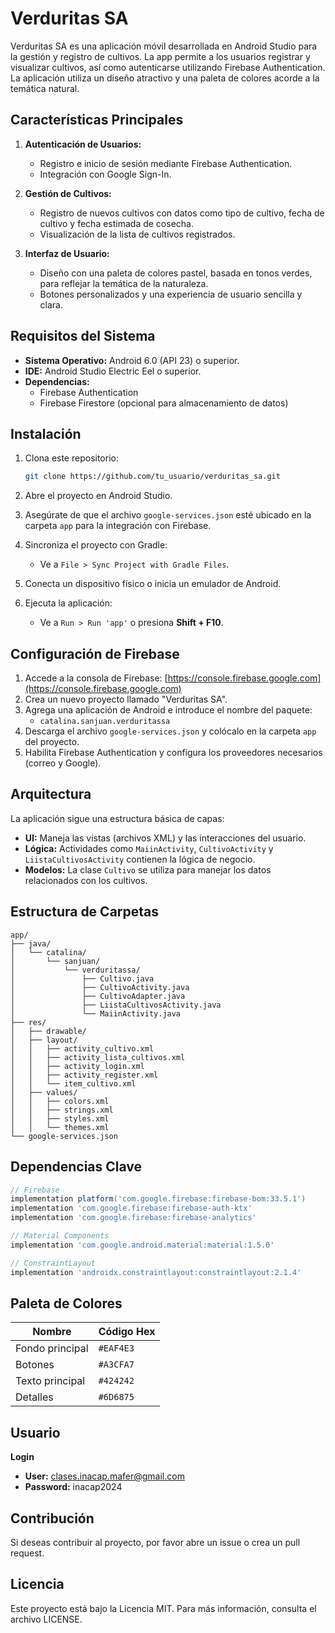 # Verduritas SA

Verduritas SA es una aplicación móvil desarrollada en Android Studio para la gestión y registro de cultivos. La app permite a los usuarios registrar y visualizar cultivos, así como autenticarse utilizando Firebase Authentication. La aplicación utiliza un diseño atractivo y una paleta de colores acorde a la temática natural.

## Características Principales

1. **Autenticación de Usuarios:**
    - Registro e inicio de sesión mediante Firebase Authentication.
    - Integración con Google Sign-In.

2. **Gestión de Cultivos:**
    - Registro de nuevos cultivos con datos como tipo de cultivo, fecha de cultivo y fecha estimada de cosecha.
    - Visualización de la lista de cultivos registrados.

3. **Interfaz de Usuario:**
    - Diseño con una paleta de colores pastel, basada en tonos verdes, para reflejar la temática de la naturaleza.
    - Botones personalizados y una experiencia de usuario sencilla y clara.

## Requisitos del Sistema

- **Sistema Operativo:** Android 6.0 (API 23) o superior.
- **IDE:** Android Studio Electric Eel o superior.
- **Dependencias:**
    - Firebase Authentication
    - Firebase Firestore (opcional para almacenamiento de datos)

## Instalación

1. Clona este repositorio:

   ```bash
   git clone https://github.com/tu_usuario/verduritas_sa.git
   ```

2. Abre el proyecto en Android Studio.

3. Asegúrate de que el archivo `google-services.json` esté ubicado en la carpeta `app` para la integración con Firebase.

4. Sincroniza el proyecto con Gradle:
    - Ve a `File > Sync Project with Gradle Files`.

5. Conecta un dispositivo físico o inicia un emulador de Android.

6. Ejecuta la aplicación:
    - Ve a `Run > Run 'app'` o presiona **Shift + F10**.

## Configuración de Firebase

1. Accede a la consola de Firebase: [https://console.firebase.google.com](https://console.firebase.google.com)
2. Crea un nuevo proyecto llamado "Verduritas SA".
3. Agrega una aplicación de Android e introduce el nombre del paquete:
    - `catalina.sanjuan.verduritassa`
4. Descarga el archivo `google-services.json` y colócalo en la carpeta `app` del proyecto.
5. Habilita Firebase Authentication y configura los proveedores necesarios (correo y Google).

## Arquitectura

La aplicación sigue una estructura básica de capas:

- **UI:** Maneja las vistas (archivos XML) y las interacciones del usuario.
- **Lógica:** Actividades como `MaiinActivity`, `CultivoActivity` y `LiistaCultivosActivity` contienen la lógica de negocio.
- **Modelos:** La clase `Cultivo` se utiliza para manejar los datos relacionados con los cultivos.

## Estructura de Carpetas

```
app/
├── java/
│   └── catalina/
│       └── sanjuan/
│           └── verduritassa/
│               ├── Cultivo.java
│               ├── CultivoActivity.java
│               ├── CultivoAdapter.java
│               ├── LiistaCultivosActivity.java
│               └── MaiinActivity.java
├── res/
│   ├── drawable/
│   ├── layout/
│   │   ├── activity_cultivo.xml
│   │   ├── activity_lista_cultivos.xml
│   │   ├── activity_login.xml
│   │   ├── activity_register.xml
│   │   └── item_cultivo.xml
│   ├── values/
│   │   ├── colors.xml
│   │   ├── strings.xml
│   │   ├── styles.xml
│   │   └── themes.xml
└── google-services.json
```

## Dependencias Clave

```gradle
// Firebase
implementation platform('com.google.firebase:firebase-bom:33.5.1')
implementation 'com.google.firebase:firebase-auth-ktx'
implementation 'com.google.firebase:firebase-analytics'

// Material Components
implementation 'com.google.android.material:material:1.5.0'

// ConstraintLayout
implementation 'androidx.constraintlayout:constraintlayout:2.1.4'
```

## Paleta de Colores

| Nombre          | Código Hex |
|-----------------|------------|
| Fondo principal | `#EAF4E3`  |
| Botones         | `#A3CFA7`  |
| Texto principal | `#424242`  |
| Detalles        | `#6D6875`  |

## Usuario

**Login**
- **User:**  clases.inacap.mafer@gmail.com
- **Password:** inacap2024

## Contribución

Si deseas contribuir al proyecto, por favor abre un issue o crea un pull request.

## Licencia

Este proyecto está bajo la Licencia MIT. Para más información, consulta el archivo LICENSE.

